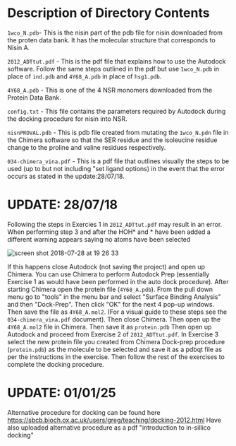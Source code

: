 Description of Directory Contents
=================================

```1wco_N.pdb```- This is the nisin part of the pdb file for nisin downloaded from the proten data bank. It has the molecular structure that corresponds to Nisin A.

```2012_ADTtut.pdf``` - This is the pdf file that explains how to use the Autodock software. Follow the same steps outlined in the pdf but use ```1wco_N.pdb``` in place of ```ind.pdb``` and ```4Y68_A.pdb``` in place of ```hsg1.pdb```.

```4Y68_A.pdb``` - This is one of the 4 NSR monomers downloaded from the Protein Data Bank.

```config.txt``` - This file contains the parameters required by Autodock during the docking procedure for nisin into NSR.

```nisnPROVAL.pdb``` - This is pdb file created from mutating the ```1wco_N.pdn``` file in the Chimera software so that the SER residue and the isoleucine residue change to the proline and valine residues respectively.  

```034-chimera_vina.pdf``` - This is a pdf file that outlines visually the steps to be used (up to but not including "set ligand options) in the event that the error occurs as stated in the update:28/07/18.


UPDATE: 28/07/18
================

Following the steps in Exercies 1 in ```2012_ADTtut.pdf``` may result in an error. When performing step 3 and after the HOH* and * have been added a different warning appears saying no atoms have been selected

![screen shot 2018-07-28 at 19 26 33](https://user-images.githubusercontent.com/13021392/43359623-2dc49252-929d-11e8-8a3c-8ff111e5d650.png)

If this happens close Autodock (not saving the project) and open up Chimera. You can use Chimera to perform Autodock Prep (essentially Exercise 1 as would have been performed in the auto dock procedure). After starting Chimera open the protein file (```4Y68_A.pdb```). From the pull down menu go to "tools" in the menu bar and select "Surface Binding Analysis" and then "Dock-Prep". Then click "OK" for the next 4 pop-up windows. Then save the file as ```4Y68_A.mol2```. (For a visual guide to these steps see the ```034-chimera_vina.pdf``` document). Then close Chimera. Then open up the ```4Y68_A.mol2``` file in Chimera. Then save it as ```protein.pdb``` Then open up Autodock and proceed from Exercise 2 of ```2012_ADTtut.pdf```. In Exercise 3 select the new protein file you created from Chimera Dock-prep procedure (```protein.pdb```) as the molecule to be selected and save it as a pdbqt file as per the instructions in the exercise. Then follow the rest of the exercises to complete the docking procedure.


UPDATE: 01/01/25
================

Alternative procedure for docking can be found here https://sbcb.bioch.ox.ac.uk/users/greg/teaching/docking-2012.html 
Have also uploaded alternative procedure as a pdf "introduction to in-sillico docking"
